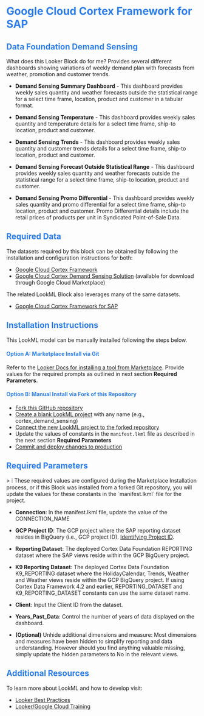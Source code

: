 <h1><span style="color:#2d7eea">Google Cloud Cortex Framework for SAP</span></h1>

<h2><span style="color:#2d7eea">Data Foundation Demand Sensing</span></h2>

What does this Looker Block do for me?
Provides several different dashboards showing variations of weekly demand plan with forecasts from weather, promotion and customer trends.

- **Demand Sensing Summary Dashboard** - This dashboard provides weekly sales quantity and weather forecasts outside the statistical range for a select time frame, location, product and customer in a tabular format.

- **Demand Sensing Temperature** - This dashboard provides weekly sales quantity and temperature details for a select time frame, ship-to location, product and customer.

- **Demand Sensing Trends** - This dashboard provides weekly sales quantity and customer trends details for a select time frame, ship-to location, product and customer.

- **Demand Sensing Forecast Outside Statistical Range** - This dashboard provides weekly sales quantity and weather forecasts outside the statistical range for a select time frame, ship-to location, product and customer.

- **Demand Sensing Promo Differential** - This dashboard provides weekly sales quantity and promo differential for a select time frame, ship-to location, product and customer. Promo Differential details include the retail prices of products per unit in Syndicated Point-of-Sale Data.

<h2><span style="color:#2d7eea">Required Data</span></h2>

The datasets required by this block can be obtained by following the installation and configuration instructions for both:
- [Google Cloud Cortex Framework](https://github.com/GoogleCloudPlatform/cortex-data-foundation)
- [Google Cloud Cortex Demand Sensing Solution](https://storage.googleapis.com/cortex-public-documents/Cortex%20Demand%20Sensing%20-%20User%20Guide.pdf) (available for download through Google Cloud Marketplace)

The related LookML Block also leverages many of the same datasets.
- [Google Cloud Cortex Framework for SAP](https://github.com/looker-open-source/block-cortex-sap/)

<h2><span style="color:#2d7eea">Installation Instructions</span></h2>

This LookML model can be manually installed following the steps below.

  <h4><span style="color:#2d7eea">Option A: Marketplace Install via Git</span></h4>
  
  Refer to the [Looker Docs for installing a tool from Marketplace](https://cloud.google.com/looker/docs/marketplace#installing_a_tool_from_a_git_url). Provide values for the required prompts as outlined in next section **Required Parameters**.

  <h4><span style="color:#2d7eea">Option B: Manual Install via Fork of this Repository</span></h4>
  
  - [Fork this GitHub repository](https://docs.github.com/en/get-started/quickstart/fork-a-repo#forking-a-repository)
  - [Create a blank LookML project](https://cloud.google.com/looker/docs/create-projects#creating_a_blank_project) with any name (e.g., cortex_demand_sensing)
  - [Connect the new LookML project to the forked repository](https://cloud.google.com/looker/docs/setting-up-git-connection)
  - Update the values of constants in the `manifest.lkml` file as described in the next section **Required Parameters**
  - [Commit and deploy changes to production](https://cloud.google.com/looker/docs/version-control-and-deploying-changes#getting_your_changes_to_production)

<h2><span style="color:#2d7eea">Required Parameters</span></h2>
>   ❕ These required values are configured during the Marketplace Installation process, or if this Block was installed from a forked Git repository, you will update the values for these constants in the `manifest.lkml` file for the project.

- **Connection**: In the manifest.lkml file, update the value of the CONNECTION_NAME

- **GCP Project ID**: The GCP project where the SAP reporting dataset resides in BigQuery (i.e., GCP project ID). [Identifying Project ID](https://cloud.google.com/resource-manager/docs/creating-managing-projects#identifying_projects).

- **Reporting Dataset**: The deployed Cortex Data Foundation REPORTING dataset where the SAP views reside within the GCP BigQuery project.

- **K9 Reporting Dataset**: The deployed Cortex Data Foundation K9_REPORTING dataset where the HolidayCalendar, Trends, Weather and Weather views reside within the GCP BigQuery project. If using Cortex Data Framework 4.2 and earlier, REPORTING_DATASET and K9_REPORTING_DATASET constants can use the same dataset name.

- **Client**: Input the Client ID from the dataset.

- **Years_Past_Data**: Control the number of years of data displayed on the dashboard.

- **(Optional)** Unhide additional dimensions and measure: Most dimensions and measures have been hidden to simplify reporting and data understanding. However should you find anything valuable missing, simply update the hidden parameters to No in the relevant views.

<h2><span style="color:#2d7eea">Additional Resources</span></h2>

To learn more about LookML and how to develop visit:
- [Looker Best Practices](https://cloud.google.com/looker/docs/best-practices/home)
- [Looker/Google Cloud Training](https://www.cloudskillsboost.google/catalog)

